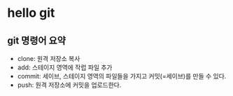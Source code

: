 # hello git

## git 명령어 요약

- clone: 원격 저장소 복사
- add: 스테이지 영역에 작럽 파일 추가
- commit: 세이브, 스테이지 영역의 파일들을 가지고 커밋(=세이브)를 만들 수 있다.
- push: 원격 저장소에 커밋을 업로드한다.